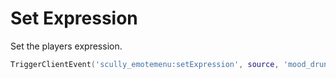 # Set Expression

Set the players expression.
```lua
TriggerClientEvent('scully_emotemenu:setExpression', source, 'mood_drunk_1')
```